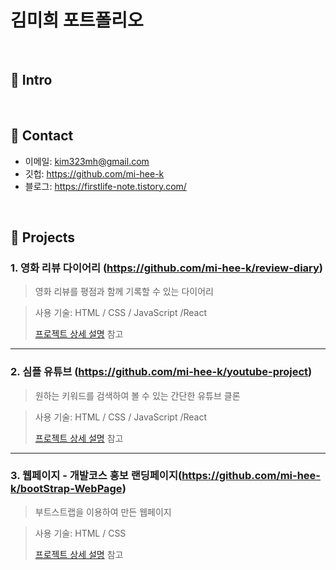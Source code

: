 # 김미희 포트폴리오
>

</br>

## :pushpin: Intro


</br>

## :pushpin: Contact
- 이메일: kim323mh@gmail.com
- 깃헙: https://github.com/mi-hee-k
- 블로그: https://firstlife-note.tistory.com/

</br>

## :pushpin: Projects
### 1. 영화 리뷰 다이어리 (https://github.com/mi-hee-k/review-diary)
>영화 리뷰를 평점과 함께 기록할 수 있는 다이어리

>사용 기술: 
> HTML / CSS / JavaScript /React
>
>[프로젝트 상세 설명](https://github.com/mi-hee-k/review-diary) 참고

---

### 2. 심플 유튜브 (https://github.com/mi-hee-k/youtube-project)
>원하는 키워드를 검색하여 볼 수 있는 간단한 유튜브 클론
 
>사용 기술: 
> HTML / CSS / JavaScript /React
>  
>[프로젝트 상세 설명](https://github.com/mi-hee-k/youtube-project) 참고

---

### 3. 웹페이지 - 개발코스 홍보 랜딩페이지(https://github.com/mi-hee-k/bootStrap-WebPage)
>부트스트랩을 이용하여 만든 웹페이지

>사용 기술: 
> HTML / CSS 
>
>[프로젝트 상세 설명](https://github.com/mi-hee-k/bootStrap-WebPage) 참고
